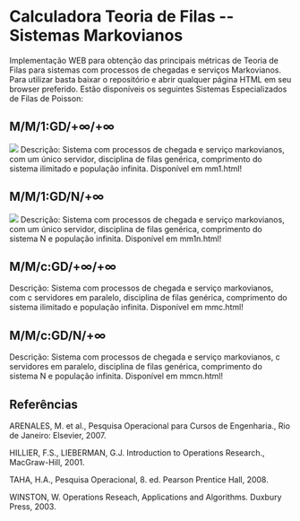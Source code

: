 # Calculadora Teoria de Filas -- Sistemas Markovianos

Implementação WEB para obtenção das principais métricas de Teoria de Filas para sistemas com processos de chegadas e serviços Markovianos. Para utilizar basta baixar o repositório e abrir qualquer página HTML em seu browser preferido. Estão disponíveis os seguintes Sistemas Especializados de Filas de Poisson:

## M/M/1:GD/+∞/+∞
<img src="https://github.com/brenoassis32/new/blob/master/20250529_222407.gif"/>
Descrição: Sistema com processos de chegada e serviço markovianos, com um único servidor, disciplina de filas genérica, comprimento do sistema ilimitado e população infinita. Disponível em mm1.html!

## M/M/1:GD/N/+∞
<img src="https://github.com/brenoassis32/new/blob/master/20250530_113527.gif"/>
Descrição: Sistema com processos de chegada e serviço markovianos, com um único servidor, disciplina de filas genérica, comprimento do sistema N e população infinita. Disponível em mm1n.html!

## M/M/c:GD/+∞/+∞
Descrição: Sistema com processos de chegada e serviço markovianos, com c servidores em paralelo, disciplina de filas genérica, comprimento do sistema ilimitado e população infinita. Disponível em mmc.html!

## M/M/c:GD/N/+∞
Descrição: Sistema com processos de chegada e serviço markovianos, c servidores em paralelo, disciplina de filas genérica, comprimento do sistema N e população infinita. Disponível em mmcn.html!

## Referências
ARENALES, M. et al., Pesquisa Operacional para Cursos de Engenharia., Rio de Janeiro: Elsevier, 2007.

HILLIER, F.S., LIEBERMAN, G.J. Introduction to Operations Research., MacGraw-Hill, 2001.

TAHA, H.A., Pesquisa Operacional, 8. ed. Pearson Prentice Hall, 2008.

WINSTON, W. Operations Reseach, Applications and Algorithms. Duxbury Press, 2003.
